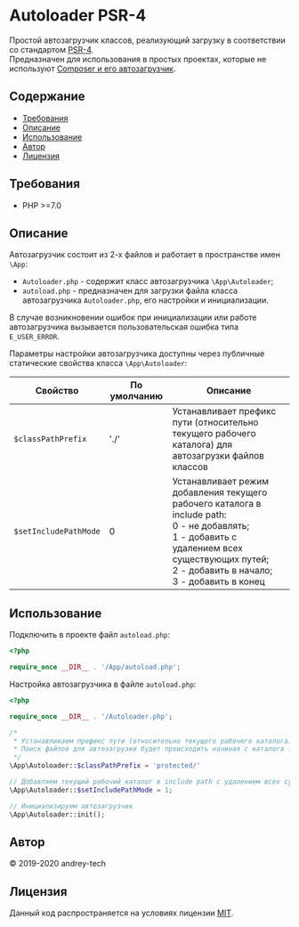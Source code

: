 # Autoloader PSR-4

Простой автозагрузчик классов, реализующий загрузку в соответствии со стандартом [PSR-4](https://www.php-fig.org/psr/psr-4/).   
Предназначен для использования в простых проектах, которые не используют [Composer и его автозагрузчик](https://getcomposer.org/doc/01-basic-usage.md#autoloading).

## Содержание
<!-- MarkdownTOC levels="1,2,3,4,5,6" autoanchor="true" autolink="true" -->

- [Требования](#%D0%A2%D1%80%D0%B5%D0%B1%D0%BE%D0%B2%D0%B0%D0%BD%D0%B8%D1%8F)
- [Описание](#%D0%9E%D0%BF%D0%B8%D1%81%D0%B0%D0%BD%D0%B8%D0%B5)
- [Использование](#%D0%98%D1%81%D0%BF%D0%BE%D0%BB%D1%8C%D0%B7%D0%BE%D0%B2%D0%B0%D0%BD%D0%B8%D0%B5)
- [Автор](#%D0%90%D0%B2%D1%82%D0%BE%D1%80)
- [Лицензия](#%D0%9B%D0%B8%D1%86%D0%B5%D0%BD%D0%B7%D0%B8%D1%8F)

<!-- /MarkdownTOC -->

<a id="%D0%A2%D1%80%D0%B5%D0%B1%D0%BE%D0%B2%D0%B0%D0%BD%D0%B8%D1%8F"></a>
## Требования

- PHP >=7.0

<a id="%D0%9E%D0%BF%D0%B8%D1%81%D0%B0%D0%BD%D0%B8%D0%B5"></a>
## Описание

Автозагрузчик состоит из 2-х файлов и работает в пространстве имен `\App`:

- `Autoloader.php` - содержит класс автозагрузчика `\App\Autoloader`;
- `autoload.php` - предназначен для загрузки файла класса автозагрузчика `Autoloader.php`, его настройки и инициализации.

В случае возникновении ошибок при инициализации или работе автозагрузчика вызываетcя пользовательская ошибка типа `E_USER_ERROR`.

Параметры настройки автозагрузчика доступны через публичные статические свойства класса `\App\Autoloader`:

Свойство                | По умолчанию | Описание
----------------------- | ------------ | --------
`$classPathPrefix`      | './'         | Устанавливает префикс пути (относительно текущего рабочего каталога) для автозагрузки файлов классов
`$setIncludePathMode`   | 0            | Устанавливает режим добавления текущего рабочего каталога в include path:<br> 0 - не добавлять;<br> 1 - добавить с удалением всех существующих путей;<br> 2 - добавить в начало;<br> 3 - добавить в конец



<a id="%D0%98%D1%81%D0%BF%D0%BE%D0%BB%D1%8C%D0%B7%D0%BE%D0%B2%D0%B0%D0%BD%D0%B8%D0%B5"></a>
## Использование

Подключить в проекте файл `autoload.php`:
```php
<?php

require_once __DIR__ . '/App/autoload.php';

```

Настройка автозагрузчика в файле `autoload.php`:
```php
<?php

require_once __DIR__ . '/Autoloader.php';

/*
 * Устанавливаем префикс пути (относительно текущего рабочего каталога) для автозагрузки файлов классов.
 * Поиск файлов для автозагрузки будет происходить начиная с каталога ./protected/
 */
\App\Autoloader::$classPathPrefix = 'protected/'

// Добавляем текущий рабочий каталог в include path с удалением всех существующих путей
\App\Autoloader::$setIncludePathMode = 1;

// Инициализируем автозагрузчик
\App\Autoloader::init();
```

<a id="%D0%90%D0%B2%D1%82%D0%BE%D1%80"></a>
## Автор
© 2019-2020 andrey-tech

<a id="%D0%9B%D0%B8%D1%86%D0%B5%D0%BD%D0%B7%D0%B8%D1%8F"></a>
## Лицензия
Данный код распространяется на условиях лицензии [MIT](./LICENSE).

